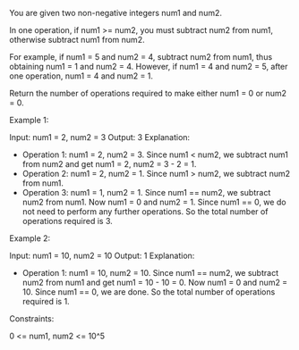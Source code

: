 You are given two non-negative integers num1 and num2.

In one operation, if num1 >= num2, you must subtract num2 from num1,
otherwise subtract num1 from num2.


For example, if num1 = 5 and num2 = 4, subtract num2 from num1, thus
obtaining num1 = 1 and num2 = 4. However, if num1 = 4 and num2 = 5, after one
operation, num1 = 4 and num2 = 1.


Return the number of operations required to make either num1 = 0 or num2 =
0.


Example 1:


Input: num1 = 2, num2 = 3
Output: 3
Explanation: 
- Operation 1: num1 = 2, num2 = 3. Since num1 < num2, we subtract num1 from
num2 and get num1 = 2, num2 = 3 - 2 = 1.
- Operation 2: num1 = 2, num2 = 1. Since num1 > num2, we subtract num2 from
num1.
- Operation 3: num1 = 1, num2 = 1. Since num1 == num2, we subtract num2 from
num1.
Now num1 = 0 and num2 = 1. Since num1 == 0, we do not need to perform any
further operations.
So the total number of operations required is 3.


Example 2:


Input: num1 = 10, num2 = 10
Output: 1
Explanation: 
- Operation 1: num1 = 10, num2 = 10. Since num1 == num2, we subtract num2
from num1 and get num1 = 10 - 10 = 0.
Now num1 = 0 and num2 = 10. Since num1 == 0, we are done.
So the total number of operations required is 1.



Constraints:


0 <= num1, num2 <= 10^5




